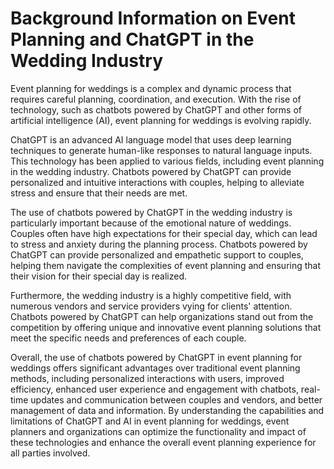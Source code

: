 Background Information on Event Planning and ChatGPT in the Wedding Industry
==========================================================================================

Event planning for weddings is a complex and dynamic process that requires careful planning, coordination, and execution. With the rise of technology, such as chatbots powered by ChatGPT and other forms of artificial intelligence (AI), event planning for weddings is evolving rapidly.

ChatGPT is an advanced AI language model that uses deep learning techniques to generate human-like responses to natural language inputs. This technology has been applied to various fields, including event planning in the wedding industry. Chatbots powered by ChatGPT can provide personalized and intuitive interactions with couples, helping to alleviate stress and ensure that their needs are met.

The use of chatbots powered by ChatGPT in the wedding industry is particularly important because of the emotional nature of weddings. Couples often have high expectations for their special day, which can lead to stress and anxiety during the planning process. Chatbots powered by ChatGPT can provide personalized and empathetic support to couples, helping them navigate the complexities of event planning and ensuring that their vision for their special day is realized.

Furthermore, the wedding industry is a highly competitive field, with numerous vendors and service providers vying for clients' attention. Chatbots powered by ChatGPT can help organizations stand out from the competition by offering unique and innovative event planning solutions that meet the specific needs and preferences of each couple.

Overall, the use of chatbots powered by ChatGPT in event planning for weddings offers significant advantages over traditional event planning methods, including personalized interactions with users, improved efficiency, enhanced user experience and engagement with chatbots, real-time updates and communication between couples and vendors, and better management of data and information. By understanding the capabilities and limitations of ChatGPT and AI in event planning for weddings, event planners and organizations can optimize the functionality and impact of these technologies and enhance the overall event planning experience for all parties involved.
